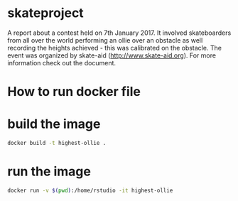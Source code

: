 # skateproject
A report about a contest held on 7th January 2017. It involved skateboarders from all over the world performing an ollie over an obstacle as well recording the heights achieved - this was calibrated on the obstacle. The event was organized by skate-aid (http://www.skate-aid.org). For more information check out the document.

# How to run docker file
# build the image
```bash
docker build -t highest-ollie .
```

# run the image
```bash
docker run -v $(pwd):/home/rstudio -it highest-ollie
```